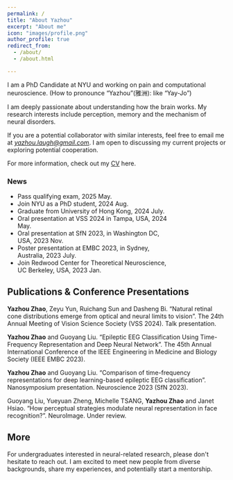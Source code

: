```yaml
---
permalink: /
title: "About Yazhou"
excerpt: "About me"
icon: "images/profile.png"
author_profile: true
redirect_from: 
  - /about/
  - /about.html

---
```

I am a PhD Candidate at NYU and working on pain and computational neuroscience. (How to pronounce “Yazhou”(雅洲): like “Yay-Jo”)

I am deeply passionate about understanding how the brain works. My research interests include perception, memory and the mechanism of neural disorders.

If you are a potential collaborator with similar interests, feel free to email me at *<a href="mailto: yazhou.laugh@gmail.com">yazhou.laugh@gmail.com</a>*. I am open to discussing my current projects or exploring potential cooperation.

For more information, check out my <a href="https://connecthkuhk-my.sharepoint.com/:b:/g/personal/nebula_connect_hku_hk/ERVtLaaqx59PuhcGoDaqvtIBiy-jF1Om0FUvG4w1FWIpng?e=ddWlj7" target="_blank">CV</a> here.


<div style="width: 75%; font-size: 1em;">
<h3>News</h3>
<ul>  
  <li>Pass qualifying exam, 2025 May.</li>
  <li>Join NYU as a PhD student, 2024 Aug.</li>
  <li>Graduate from University of Hong Kong, 2024 July.</li>
  <li>Oral presentation at VSS 2024 in Tampa, USA, 2024 May.</li>
  <li>Oral presentation at SfN 2023, in Washington DC, USA, 2023 Nov.</li>
  <li>Poster presentation at EMBC 2023, in Sydney, Australia, 2023 July.</li>
  <li>Join Redwood Center for Theoretical Neuroscience, UC Berkeley, USA, 2023 Jan.</li>
</ul> 
</div>  


## Publications & Conference Presentations

**Yazhou Zhao**, Zeyu Yun, Ruichang Sun and Dasheng Bi. “Natural retinal cone distributions emerge from optical and neural limits to vision”. The 24th Annual Meeting of Vision Science Society (VSS 2024). Talk presentation.

**Yazhou Zhao** and Guoyang Liu. “Epileptic EEG Classification Using Time-Frequency Representation and Deep Neural Network”. The 45th Annual International Conference of the IEEE Engineering in Medicine and Biology Society (IEEE EMBC 2023).

**Yazhou Zhao** and Guoyang Liu. “Comparison of time-frequency representations for deep learning-based epileptic EEG classification”. Nanosymposium presentation. Neuroscience 2023 (SfN 2023).

Guoyang Liu, Yueyuan Zheng, Michelle TSANG, **Yazhou Zhao** and Janet Hsiao. “How perceptual strategies modulate neural representation in face recognition?”. NeuroImage. Under review.



## More
For undergraduates interested in neural-related research, please don't hesitate to reach out. I am excited to meet new people from diverse backgrounds, share my experiences, and potentially start a mentorship.

<!-- ## Previous Projects

Face recognition and EEG decoding, Prof. Janet Hsiao; \\
Seizure detection, Dr. Guoyang Liu; \\
📍 Dept. of Psyc., University of Hong Kong, Hong Kong.

Contrastive learning for ADHD identification, Dr. Xinyu Li, \\
📍 Dept. of ECE, University of Alberta, Canada.

Biosensor and neuromorphic computing, Dr. Shiming Zhang, \\
📍 Dept. of EEE & BME., University of Hong Kong, Hong Kong.

MRI analysis for neuromodulation outcome prediction, Prof. Bingsheng Huang, \\
📍 Dept. of BME, Shenzhen University, China. -->
